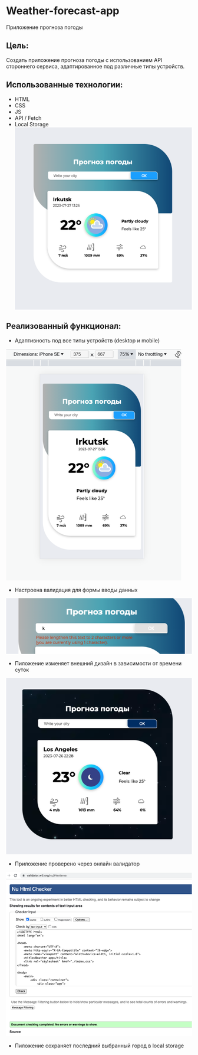 # Weather-forecast-app

Приложение прогноза погоды

## Цель: 

Создать приложение прогноза погоды с использованием API стороннего сервиса, адаптированное под различные типы устройств.

## Использованныe технологии:
* HTML
* CSS
* JS
* API / Fetch
* Local Storage
![Скриншот приложения прогноза погоды](./images/screen-app.png) 

## Реализованный функционал:
*  Адаптивность под все типы устройств (desktop и mobile)

![Скриншот адаптивной формы приложения](./images/screen-adaptive.png) 
*  Настроена валидация для формы вводы данных

![Скриншот валидации формы](./images/screen-form-validation.png) 
*  Пиложение изменяет внешний дизайн в зависимости от времени суток

![Скриншот темной версии дизайна](./images/screen-dark.png) 
*  Приложение проверено через онлайн валидатор

![Скриншот проверки валиадности html](./images/screen-html-validation.png) 
*  Пиложение сохраняет последний выбранный город в local storage
